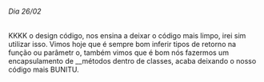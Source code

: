 ###### Dia 26/02

KKKK o design código, nos ensina a deixar o código mais limpo, irei sim utilizar
isso. Vimos hoje que é sempre bom inferir tipos de retorno na função ou parâmetr
o, também vimos que é bom nós fazermos um encapsulamento de __métodos dentro de 
classes, acaba deixando o nosso código mais BUNITU. 